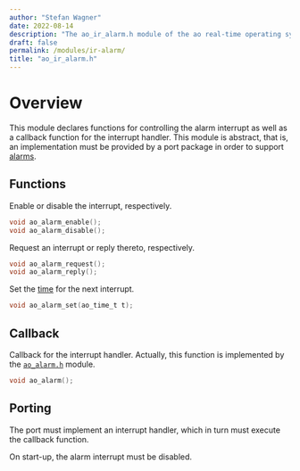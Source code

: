 ```yaml
---
author: "Stefan Wagner"
date: 2022-08-14
description: "The ao_ir_alarm.h module of the ao real-time operating system."
draft: false
permalink: /modules/ir-alarm/
title: "ao_ir_alarm.h"
---
```


# Overview

This module declares functions for controlling the alarm interrupt as well as a callback function for the interrupt handler. This module is abstract, that is, an implementation must be provided by a port package in order to support [alarms](../alarms.md).

## Functions

Enable or disable the interrupt, respectively.

```c
void ao_alarm_enable();
void ao_alarm_disable();
```

Request an interrupt or reply thereto, respectively.

```c
void ao_alarm_request();
void ao_alarm_reply();
```

Set the [time](time.md) for the next interrupt.

```c
void ao_alarm_set(ao_time_t t);
```

## Callback

Callback for the interrupt handler. Actually, this function is implemented by the [`ao_alarm.h`](alarm.md) module.

```c
void ao_alarm();
```

## Porting

The port must implement an interrupt handler, which in turn must execute the callback function. 

On start-up, the alarm interrupt must be disabled.
